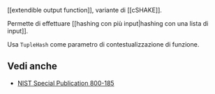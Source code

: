 [[extendible output function]], variante di [[cSHAKE]].

Permette di effettuare [[hashing con più input|hashing con una lista di input]].

Usa `TupleHash` come parametro di contestualizzazione di funzione.

## Vedi anche

- [NIST Special Publication 800-185](https://nvlpubs.nist.gov/nistpubs/SpecialPublications/NIST.SP.800-185.pdf)